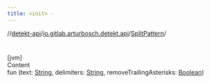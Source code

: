 ```yaml
---
title: <init> -
---
```

//[detekt-api](../../index.md)/[io.gitlab.arturbosch.detekt.api](../index.md)/[SplitPattern](index.md)/[<init>](-init-.md)



# <init>  
[jvm]  
Content  
fun [<init>](-init-.md)(text: [String](https://kotlinlang.org/api/latest/jvm/stdlib/kotlin/-string/index.html), delimiters: [String](https://kotlinlang.org/api/latest/jvm/stdlib/kotlin/-string/index.html), removeTrailingAsterisks: [Boolean](https://kotlinlang.org/api/latest/jvm/stdlib/kotlin/-boolean/index.html))  



